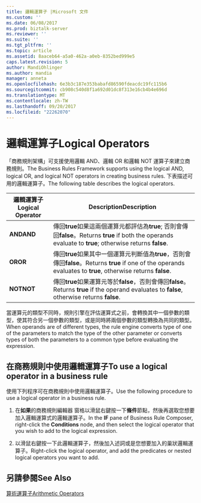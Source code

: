 ```yaml
---
title: 邏輯運算子 |Microsoft 文件
ms.custom: ''
ms.date: 06/08/2017
ms.prod: biztalk-server
ms.reviewer: ''
ms.suite: ''
ms.tgt_pltfrm: ''
ms.topic: article
ms.assetid: 8aaceb64-a5a0-462a-a0eb-8352bed999e5
caps.latest.revision: 5
author: MandiOhlinger
ms.author: mandia
manager: anneta
ms.openlocfilehash: 6e3b3c187e353babafd86590fdeacdc19fc115b6
ms.sourcegitcommit: cb908c540d8f1a692d01dc8f313e16cb4b4e696d
ms.translationtype: MT
ms.contentlocale: zh-TW
ms.lasthandoff: 09/20/2017
ms.locfileid: "22262070"
---
```

# <a name="logical-operators"></a><span data-ttu-id="47f48-102">邏輯運算子</span><span class="sxs-lookup"><span data-stu-id="47f48-102">Logical Operators</span></span>
<span data-ttu-id="47f48-103">「商務規則架構」可支援使用邏輯 AND、邏輯 OR 和邏輯 NOT 運算子來建立商務規則。</span><span class="sxs-lookup"><span data-stu-id="47f48-103">The Business Rules Framework supports using the logical AND, logical OR, and logical NOT operators in creating business rules.</span></span> <span data-ttu-id="47f48-104">下表描述可用的邏輯運算子。</span><span class="sxs-lookup"><span data-stu-id="47f48-104">The following table describes the logical operators.</span></span>  
  
|<span data-ttu-id="47f48-105">邏輯運算子</span><span class="sxs-lookup"><span data-stu-id="47f48-105">Logical Operator</span></span>|<span data-ttu-id="47f48-106">Description</span><span class="sxs-lookup"><span data-stu-id="47f48-106">Description</span></span>|  
|----------------------|-----------------|  
|<span data-ttu-id="47f48-107">**AND**</span><span class="sxs-lookup"><span data-stu-id="47f48-107">**AND**</span></span>|<span data-ttu-id="47f48-108">傳回**true**如果這兩個運算元都評估為**true**; 否則會傳回**false**。</span><span class="sxs-lookup"><span data-stu-id="47f48-108">Returns **true** if both the operands evaluate to **true**; otherwise returns **false**.</span></span>|  
|<span data-ttu-id="47f48-109">**OR**</span><span class="sxs-lookup"><span data-stu-id="47f48-109">**OR**</span></span>|<span data-ttu-id="47f48-110">傳回**true**如果其中一個運算元判斷值為**true**，否則會傳回**false**。</span><span class="sxs-lookup"><span data-stu-id="47f48-110">Returns **true** if one of the operands evaluates to **true**, otherwise returns **false**.</span></span>|  
|<span data-ttu-id="47f48-111">**NOT**</span><span class="sxs-lookup"><span data-stu-id="47f48-111">**NOT**</span></span>|<span data-ttu-id="47f48-112">傳回**true**如果運算元等於**false**，否則會傳回**false**。</span><span class="sxs-lookup"><span data-stu-id="47f48-112">Returns **true** if the operand evaluates to **false**, otherwise returns **false**.</span></span>|  
  
 <span data-ttu-id="47f48-113">當運算元的類型不同時，規則引擎在評估運算式之前，會轉換其中一個參數的類型，使其符合另一個參數的類型，或是同時將兩個參數的類型轉換為共同的類型。</span><span class="sxs-lookup"><span data-stu-id="47f48-113">When operands are of different types, the rule engine converts type of one of the parameters to match the type of the other parameter or converts types of both the parameters to a common type before evaluating the expression.</span></span>  
  
## <a name="to-use-a-logical-operator-in-a-business-rule"></a><span data-ttu-id="47f48-114">在商務規則中使用邏輯運算子</span><span class="sxs-lookup"><span data-stu-id="47f48-114">To use a logical operator in a business rule</span></span>  
 <span data-ttu-id="47f48-115">使用下列程序可在商務規則中使用邏輯運算子。</span><span class="sxs-lookup"><span data-stu-id="47f48-115">Use the following procedure to use a logical operator in a business rule.</span></span>  
  
1.  <span data-ttu-id="47f48-116">在**如果**的商務規則編輯器 窗格以滑鼠右鍵按一下**條件**節點，然後再選取您想要加入邏輯運算式的邏輯運算子。</span><span class="sxs-lookup"><span data-stu-id="47f48-116">In the **IF** pane of Business Rule Composer, right-click the **Conditions** node, and then select the logical operator that you wish to add to the logical expression.</span></span>  
  
2.  <span data-ttu-id="47f48-117">以滑鼠右鍵按一下此邏輯運算子，然後加入述詞或是您想要加入的巢狀邏輯運算子。</span><span class="sxs-lookup"><span data-stu-id="47f48-117">Right-click the logical operator, and add the predicates or nested logical operators you want to add.</span></span>  
  
## <a name="see-also"></a><span data-ttu-id="47f48-118">另請參閱</span><span class="sxs-lookup"><span data-stu-id="47f48-118">See Also</span></span>  
 [<span data-ttu-id="47f48-119">算術運算子</span><span class="sxs-lookup"><span data-stu-id="47f48-119">Arithmetic Operators</span></span>](../core/arithmetic-operators.md)